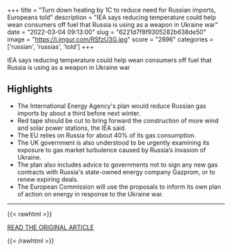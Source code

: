 +++
title = "Turn down heating by 1C to reduce need for Russian imports, Europeans told"
description = "IEA says reducing temperature could help wean consumers off fuel that Russia is using as a weapon in Ukraine war"
date = "2022-03-04 09:13:00"
slug = "6221d7f8f9305282b638de50"
image = "https://i.imgur.com/RSfzU3G.jpg"
score = "2896"
categories = ['russian', 'russias', 'told']
+++

IEA says reducing temperature could help wean consumers off fuel that Russia is using as a weapon in Ukraine war

## Highlights

- The International Energy Agency's plan would reduce Russian gas imports by about a third before next winter.
- Red tape should be cut to bring forward the construction of more wind and solar power stations, the IEA said.
- The EU relies on Russia for about 40% of its gas consumption.
- The UK government is also understood to be urgently examining its exposure to gas market turbulence caused by Russia’s invasion of Ukraine.
- The plan also includes advice to governments not to sign any new gas contracts with Russia's state-owned energy company Gazprom, or to renew expiring deals.
- The European Commission will use the proposals to inform its own plan of action on energy in response to the Ukraine war.

---

{{< rawhtml >}}
  <p class="article-category">
    <a target="_blank" href="https://www.theguardian.com/environment/2022/mar/03/turn-down-heating-reduce-need-russian-imports-europeans-told">READ THE ORIGINAL ARTICLE</a>
  </p>
{{< /rawhtml >}}
